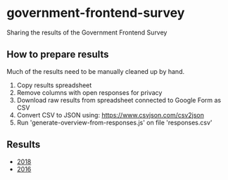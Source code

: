 # government-frontend-survey

Sharing the results of the Government Frontend Survey

## How to prepare results

Much of the results need to be manually cleaned up by hand.

1. Copy results spreadsheet
2. Remove columns with open responses for privacy
3. Download raw results from spreadsheet connected to Google Form as CSV
4. Convert CSV to JSON using: https://www.csvjson.com/csv2json
5. Run 'generate-overview-from-responses.js' on file 'responses.csv'

## Results

- [2018](./results-2018.md)
- [2016](./results-2016.md)